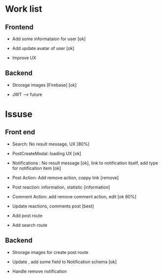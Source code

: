 # Work list

## Frontend

- Add some informataion for user [ok]

- Add update avatar of user [ok]

- Improve UX

## Backend

- Strorage images [Firebase] [ok]

- JWT --> future

# Issuse

## Front end

- Search: No result message, UX [80%]

- PostCreateModal: loading UX [ok]

- Notifications : No result message [ok], link to notification itself, add type for notification item [ok]

- Post Action: Add remove action, coppy link [remove]

- Post reaction: information, statistic [information]

- Comment Action: add remove comment action, edit [ok 80%]

- Update reactions, comments post [best]

- Add post route

- Add search route

## Backend

- Strorage images for create post route

- Update , add some field to Notification schema [ok]

- Handle remove notification
